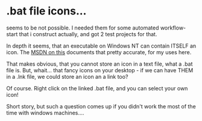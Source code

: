 ﻿# .bat file icons...

seems to be not possible. I needed them for some automated workflow-start that i construct actually, and got 2 test projects for that.

In depth it seems, that an executable on Windows NT can contain ITSELF an icon.
The [MSDN on this](https://msdn.microsoft.com/en-us/library/ms997538.aspx) documents that pretty accurate, for my uses here.

That makes obvious, that you cannot store an icon in a text file, what a .bat file is.
But, whait... that fancy icons on your desktop - if we can have THEM in a .lnk file, we could store an icon an a link too?

Of course. Right click on the linked .bat file, and you can select your own icon!



Short story, but such a question comes up if you didn't work the most of the time with windows machines....